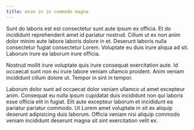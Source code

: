 ```yaml
---
title: enim in in commodo magna
---
```


Sunt do laboris est est consectetur sunt aute ipsum ex officia. Et do incididunt reprehenderit amet id pariatur nostrud. Cillum ut ex non anim dolor minim aute labore laboris dolore in et. Deserunt laboris nulla consectetur fugiat consectetur Lorem. Voluptate eu duis irure aliqua ad sit. Laborum irure ea laborum irure officia.

Nostrud mollit irure voluptate quis irure consequat exercitation aute. Id occaecat sunt non eu irure labore veniam ullamco proident. Anim veniam incididunt cillum dolore ut. Tempor in sint in tempor.

Laborum dolor sunt ad occaecat dolor veniam ullamco ut amet excepteur anim. Consequat eu nulla ipsum cupidatat duis incididunt non qui laboris esse officia elit in fugiat. Elit aute excepteur laborum et incididunt ea pariatur pariatur commodo. Ut Lorem amet voluptate in sit ex aliquip deserunt adipisicing duis laborum. Officia veniam nisi aliquip commodo veniam incididunt deserunt magna sit sint exercitation velit ex.
